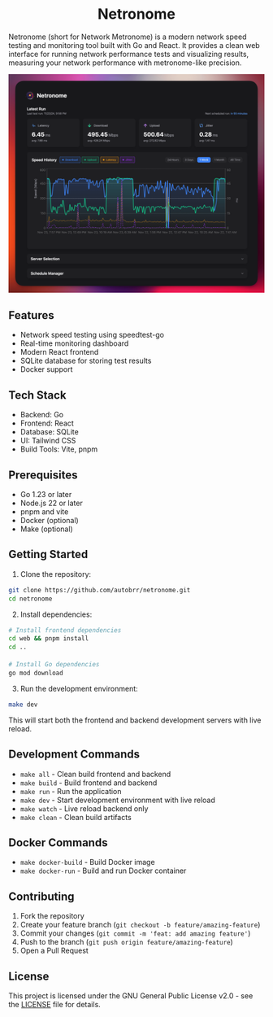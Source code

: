<h1 align="center">Netronome</h1>

Netronome (short for Network Metronome) is a modern network speed testing and monitoring tool built with Go and React. It provides a clean web interface for running network performance tests and visualizing results, measuring your network performance with metronome-like precision.

<p align="center">
  <img src=".github/assets/netronome.png" alt="Netronome">
</p>

## Features

- Network speed testing using speedtest-go
- Real-time monitoring dashboard
- Modern React frontend
- SQLite database for storing test results
- Docker support

## Tech Stack

- Backend: Go
- Frontend: React
- Database: SQLite
- UI: Tailwind CSS
- Build Tools: Vite, pnpm

## Prerequisites

- Go 1.23 or later
- Node.js 22 or later
- pnpm and vite
- Docker (optional)
- Make (optional)

## Getting Started

1. Clone the repository:

```bash
git clone https://github.com/autobrr/netronome.git
cd netronome
```

2. Install dependencies:

```bash
# Install frontend dependencies
cd web && pnpm install
cd ..

# Install Go dependencies
go mod download
```

3. Run the development environment:

```bash
make dev
```

This will start both the frontend and backend development servers with live reload.

## Development Commands

- `make all` - Clean build frontend and backend
- `make build` - Build frontend and backend
- `make run` - Run the application
- `make dev` - Start development environment with live reload
- `make watch` - Live reload backend only
- `make clean` - Clean build artifacts

## Docker Commands

- `make docker-build` - Build Docker image
- `make docker-run` - Build and run Docker container

## Contributing

1. Fork the repository
2. Create your feature branch (`git checkout -b feature/amazing-feature`)
3. Commit your changes (`git commit -m 'feat: add amazing feature'`)
4. Push to the branch (`git push origin feature/amazing-feature`)
5. Open a Pull Request

## License

This project is licensed under the GNU General Public License v2.0 - see the [LICENSE](LICENSE) file for details.
